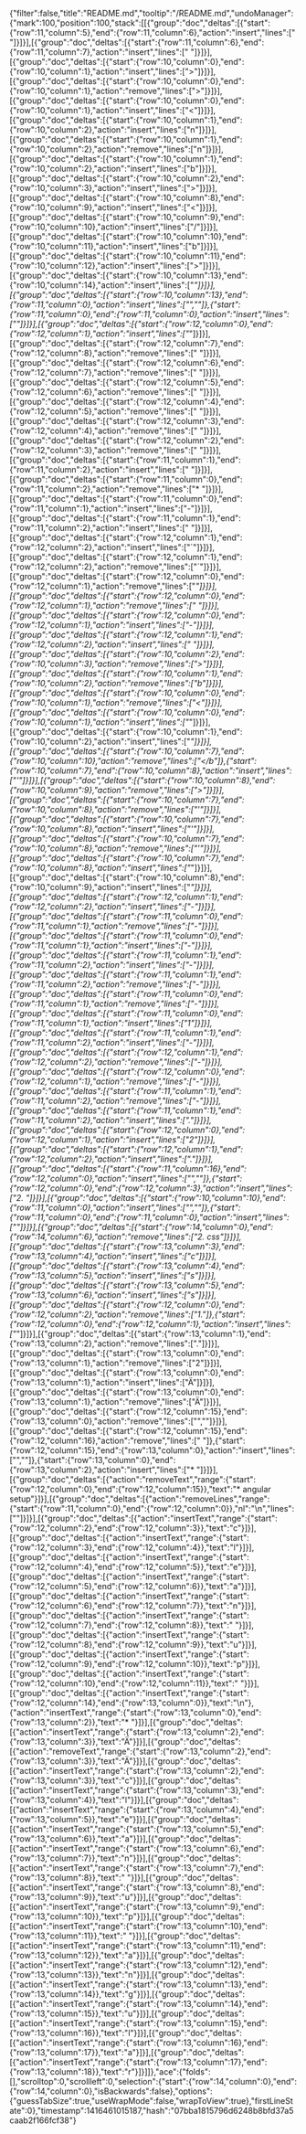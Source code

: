 {"filter":false,"title":"README.md","tooltip":"/README.md","undoManager":{"mark":100,"position":100,"stack":[[{"group":"doc","deltas":[{"start":{"row":11,"column":5},"end":{"row":11,"column":6},"action":"insert","lines":[" "]}]}],[{"group":"doc","deltas":[{"start":{"row":11,"column":6},"end":{"row":11,"column":7},"action":"insert","lines":[" "]}]}],[{"group":"doc","deltas":[{"start":{"row":10,"column":0},"end":{"row":10,"column":1},"action":"insert","lines":[">"]}]}],[{"group":"doc","deltas":[{"start":{"row":10,"column":0},"end":{"row":10,"column":1},"action":"remove","lines":[">"]}]}],[{"group":"doc","deltas":[{"start":{"row":10,"column":0},"end":{"row":10,"column":1},"action":"insert","lines":["<"]}]}],[{"group":"doc","deltas":[{"start":{"row":10,"column":1},"end":{"row":10,"column":2},"action":"insert","lines":["n"]}]}],[{"group":"doc","deltas":[{"start":{"row":10,"column":1},"end":{"row":10,"column":2},"action":"remove","lines":["n"]}]}],[{"group":"doc","deltas":[{"start":{"row":10,"column":1},"end":{"row":10,"column":2},"action":"insert","lines":["b"]}]}],[{"group":"doc","deltas":[{"start":{"row":10,"column":2},"end":{"row":10,"column":3},"action":"insert","lines":[">"]}]}],[{"group":"doc","deltas":[{"start":{"row":10,"column":8},"end":{"row":10,"column":9},"action":"insert","lines":["<"]}]}],[{"group":"doc","deltas":[{"start":{"row":10,"column":9},"end":{"row":10,"column":10},"action":"insert","lines":["/"]}]}],[{"group":"doc","deltas":[{"start":{"row":10,"column":10},"end":{"row":10,"column":11},"action":"insert","lines":["b"]}]}],[{"group":"doc","deltas":[{"start":{"row":10,"column":11},"end":{"row":10,"column":12},"action":"insert","lines":[">"]}]}],[{"group":"doc","deltas":[{"start":{"row":10,"column":13},"end":{"row":10,"column":14},"action":"insert","lines":["*"]}]}],[{"group":"doc","deltas":[{"start":{"row":10,"column":13},"end":{"row":11,"column":0},"action":"insert","lines":["",""]},{"start":{"row":11,"column":0},"end":{"row":11,"column":0},"action":"insert","lines":[""]}]}],[{"group":"doc","deltas":[{"start":{"row":12,"column":0},"end":{"row":12,"column":1},"action":"insert","lines":["*"]}]}],[{"group":"doc","deltas":[{"start":{"row":12,"column":7},"end":{"row":12,"column":8},"action":"remove","lines":[" "]}]}],[{"group":"doc","deltas":[{"start":{"row":12,"column":6},"end":{"row":12,"column":7},"action":"remove","lines":[" "]}]}],[{"group":"doc","deltas":[{"start":{"row":12,"column":5},"end":{"row":12,"column":6},"action":"remove","lines":[" "]}]}],[{"group":"doc","deltas":[{"start":{"row":12,"column":4},"end":{"row":12,"column":5},"action":"remove","lines":[" "]}]}],[{"group":"doc","deltas":[{"start":{"row":12,"column":3},"end":{"row":12,"column":4},"action":"remove","lines":[" "]}]}],[{"group":"doc","deltas":[{"start":{"row":12,"column":2},"end":{"row":12,"column":3},"action":"remove","lines":[" "]}]}],[{"group":"doc","deltas":[{"start":{"row":11,"column":1},"end":{"row":11,"column":2},"action":"insert","lines":[" "]}]}],[{"group":"doc","deltas":[{"start":{"row":11,"column":0},"end":{"row":11,"column":2},"action":"remove","lines":["* "]}]}],[{"group":"doc","deltas":[{"start":{"row":11,"column":0},"end":{"row":11,"column":1},"action":"insert","lines":["-"]}]}],[{"group":"doc","deltas":[{"start":{"row":11,"column":1},"end":{"row":11,"column":2},"action":"insert","lines":[" "]}]}],[{"group":"doc","deltas":[{"start":{"row":12,"column":1},"end":{"row":12,"column":2},"action":"insert","lines":["´"]}]}],[{"group":"doc","deltas":[{"start":{"row":12,"column":1},"end":{"row":12,"column":2},"action":"remove","lines":["´"]}]}],[{"group":"doc","deltas":[{"start":{"row":12,"column":0},"end":{"row":12,"column":1},"action":"remove","lines":["*"]}]}],[{"group":"doc","deltas":[{"start":{"row":12,"column":0},"end":{"row":12,"column":1},"action":"remove","lines":[" "]}]}],[{"group":"doc","deltas":[{"start":{"row":12,"column":0},"end":{"row":12,"column":1},"action":"insert","lines":["-"]}]}],[{"group":"doc","deltas":[{"start":{"row":12,"column":1},"end":{"row":12,"column":2},"action":"insert","lines":[" "]}]}],[{"group":"doc","deltas":[{"start":{"row":10,"column":2},"end":{"row":10,"column":3},"action":"remove","lines":[">"]}]}],[{"group":"doc","deltas":[{"start":{"row":10,"column":1},"end":{"row":10,"column":2},"action":"remove","lines":["b"]}]}],[{"group":"doc","deltas":[{"start":{"row":10,"column":0},"end":{"row":10,"column":1},"action":"remove","lines":["<"]}]}],[{"group":"doc","deltas":[{"start":{"row":10,"column":0},"end":{"row":10,"column":1},"action":"insert","lines":["*"]}]}],[{"group":"doc","deltas":[{"start":{"row":10,"column":1},"end":{"row":10,"column":2},"action":"insert","lines":["*"]}]}],[{"group":"doc","deltas":[{"start":{"row":10,"column":7},"end":{"row":10,"column":10},"action":"remove","lines":["</b"]},{"start":{"row":10,"column":7},"end":{"row":10,"column":8},"action":"insert","lines":["'"]}]}],[{"group":"doc","deltas":[{"start":{"row":10,"column":8},"end":{"row":10,"column":9},"action":"remove","lines":[">"]}]}],[{"group":"doc","deltas":[{"start":{"row":10,"column":7},"end":{"row":10,"column":8},"action":"remove","lines":["'"]}]}],[{"group":"doc","deltas":[{"start":{"row":10,"column":7},"end":{"row":10,"column":8},"action":"insert","lines":["'"]}]}],[{"group":"doc","deltas":[{"start":{"row":10,"column":7},"end":{"row":10,"column":8},"action":"remove","lines":["'"]}]}],[{"group":"doc","deltas":[{"start":{"row":10,"column":7},"end":{"row":10,"column":8},"action":"insert","lines":["*"]}]}],[{"group":"doc","deltas":[{"start":{"row":10,"column":8},"end":{"row":10,"column":9},"action":"insert","lines":["*"]}]}],[{"group":"doc","deltas":[{"start":{"row":12,"column":1},"end":{"row":12,"column":2},"action":"insert","lines":["-"]}]}],[{"group":"doc","deltas":[{"start":{"row":11,"column":0},"end":{"row":11,"column":1},"action":"remove","lines":["-"]}]}],[{"group":"doc","deltas":[{"start":{"row":11,"column":0},"end":{"row":11,"column":1},"action":"insert","lines":["-"]}]}],[{"group":"doc","deltas":[{"start":{"row":11,"column":1},"end":{"row":11,"column":2},"action":"insert","lines":["-"]}]}],[{"group":"doc","deltas":[{"start":{"row":11,"column":1},"end":{"row":11,"column":2},"action":"remove","lines":["-"]}]}],[{"group":"doc","deltas":[{"start":{"row":11,"column":0},"end":{"row":11,"column":1},"action":"remove","lines":["-"]}]}],[{"group":"doc","deltas":[{"start":{"row":11,"column":0},"end":{"row":11,"column":1},"action":"insert","lines":["1"]}]}],[{"group":"doc","deltas":[{"start":{"row":11,"column":1},"end":{"row":11,"column":2},"action":"insert","lines":["-"]}]}],[{"group":"doc","deltas":[{"start":{"row":12,"column":1},"end":{"row":12,"column":2},"action":"remove","lines":["-"]}]}],[{"group":"doc","deltas":[{"start":{"row":12,"column":0},"end":{"row":12,"column":1},"action":"remove","lines":["-"]}]}],[{"group":"doc","deltas":[{"start":{"row":11,"column":1},"end":{"row":11,"column":2},"action":"remove","lines":["-"]}]}],[{"group":"doc","deltas":[{"start":{"row":11,"column":1},"end":{"row":11,"column":2},"action":"insert","lines":["."]}]}],[{"group":"doc","deltas":[{"start":{"row":12,"column":0},"end":{"row":12,"column":1},"action":"insert","lines":["2"]}]}],[{"group":"doc","deltas":[{"start":{"row":12,"column":1},"end":{"row":12,"column":2},"action":"insert","lines":["."]}]}],[{"group":"doc","deltas":[{"start":{"row":11,"column":16},"end":{"row":12,"column":0},"action":"insert","lines":["",""]},{"start":{"row":12,"column":0},"end":{"row":12,"column":3},"action":"insert","lines":["2. "]}]}],[{"group":"doc","deltas":[{"start":{"row":10,"column":10},"end":{"row":11,"column":0},"action":"insert","lines":["",""]},{"start":{"row":11,"column":0},"end":{"row":11,"column":0},"action":"insert","lines":[""]}]}],[{"group":"doc","deltas":[{"start":{"row":14,"column":0},"end":{"row":14,"column":6},"action":"remove","lines":["2. css"]}]}],[{"group":"doc","deltas":[{"start":{"row":13,"column":3},"end":{"row":13,"column":4},"action":"insert","lines":["c"]}]}],[{"group":"doc","deltas":[{"start":{"row":13,"column":4},"end":{"row":13,"column":5},"action":"insert","lines":["s"]}]}],[{"group":"doc","deltas":[{"start":{"row":13,"column":5},"end":{"row":13,"column":6},"action":"insert","lines":["s"]}]}],[{"group":"doc","deltas":[{"start":{"row":12,"column":0},"end":{"row":12,"column":2},"action":"remove","lines":["1."]},{"start":{"row":12,"column":0},"end":{"row":12,"column":1},"action":"insert","lines":["*"]}]}],[{"group":"doc","deltas":[{"start":{"row":13,"column":1},"end":{"row":13,"column":2},"action":"remove","lines":["."]}]}],[{"group":"doc","deltas":[{"start":{"row":13,"column":0},"end":{"row":13,"column":1},"action":"remove","lines":["2"]}]}],[{"group":"doc","deltas":[{"start":{"row":13,"column":0},"end":{"row":13,"column":1},"action":"insert","lines":["Ä"]}]}],[{"group":"doc","deltas":[{"start":{"row":13,"column":0},"end":{"row":13,"column":1},"action":"remove","lines":["Ä"]}]}],[{"group":"doc","deltas":[{"start":{"row":12,"column":15},"end":{"row":13,"column":0},"action":"remove","lines":["",""]}]}],[{"group":"doc","deltas":[{"start":{"row":12,"column":15},"end":{"row":12,"column":16},"action":"remove","lines":[" "]},{"start":{"row":12,"column":15},"end":{"row":13,"column":0},"action":"insert","lines":["",""]},{"start":{"row":13,"column":0},"end":{"row":13,"column":2},"action":"insert","lines":["* "]}]}],[{"group":"doc","deltas":[{"action":"removeText","range":{"start":{"row":12,"column":0},"end":{"row":12,"column":15}},"text":"* angular setup"}]}],[{"group":"doc","deltas":[{"action":"removeLines","range":{"start":{"row":11,"column":0},"end":{"row":12,"column":0}},"nl":"\n","lines":[""]}]}],[{"group":"doc","deltas":[{"action":"insertText","range":{"start":{"row":12,"column":2},"end":{"row":12,"column":3}},"text":"c"}]}],[{"group":"doc","deltas":[{"action":"insertText","range":{"start":{"row":12,"column":3},"end":{"row":12,"column":4}},"text":"l"}]}],[{"group":"doc","deltas":[{"action":"insertText","range":{"start":{"row":12,"column":4},"end":{"row":12,"column":5}},"text":"e"}]}],[{"group":"doc","deltas":[{"action":"insertText","range":{"start":{"row":12,"column":5},"end":{"row":12,"column":6}},"text":"a"}]}],[{"group":"doc","deltas":[{"action":"insertText","range":{"start":{"row":12,"column":6},"end":{"row":12,"column":7}},"text":"n"}]}],[{"group":"doc","deltas":[{"action":"insertText","range":{"start":{"row":12,"column":7},"end":{"row":12,"column":8}},"text":" "}]}],[{"group":"doc","deltas":[{"action":"insertText","range":{"start":{"row":12,"column":8},"end":{"row":12,"column":9}},"text":"u"}]}],[{"group":"doc","deltas":[{"action":"insertText","range":{"start":{"row":12,"column":9},"end":{"row":12,"column":10}},"text":"p"}]}],[{"group":"doc","deltas":[{"action":"insertText","range":{"start":{"row":12,"column":10},"end":{"row":12,"column":11}},"text":" "}]}],[{"group":"doc","deltas":[{"action":"insertText","range":{"start":{"row":12,"column":14},"end":{"row":13,"column":0}},"text":"\n"},{"action":"insertText","range":{"start":{"row":13,"column":0},"end":{"row":13,"column":2}},"text":"* "}]}],[{"group":"doc","deltas":[{"action":"insertText","range":{"start":{"row":13,"column":2},"end":{"row":13,"column":3}},"text":"Ä"}]}],[{"group":"doc","deltas":[{"action":"removeText","range":{"start":{"row":13,"column":2},"end":{"row":13,"column":3}},"text":"Ä"}]}],[{"group":"doc","deltas":[{"action":"insertText","range":{"start":{"row":13,"column":2},"end":{"row":13,"column":3}},"text":"c"}]}],[{"group":"doc","deltas":[{"action":"insertText","range":{"start":{"row":13,"column":3},"end":{"row":13,"column":4}},"text":"l"}]}],[{"group":"doc","deltas":[{"action":"insertText","range":{"start":{"row":13,"column":4},"end":{"row":13,"column":5}},"text":"e"}]}],[{"group":"doc","deltas":[{"action":"insertText","range":{"start":{"row":13,"column":5},"end":{"row":13,"column":6}},"text":"a"}]}],[{"group":"doc","deltas":[{"action":"insertText","range":{"start":{"row":13,"column":6},"end":{"row":13,"column":7}},"text":"n"}]}],[{"group":"doc","deltas":[{"action":"insertText","range":{"start":{"row":13,"column":7},"end":{"row":13,"column":8}},"text":" "}]}],[{"group":"doc","deltas":[{"action":"insertText","range":{"start":{"row":13,"column":8},"end":{"row":13,"column":9}},"text":"u"}]}],[{"group":"doc","deltas":[{"action":"insertText","range":{"start":{"row":13,"column":9},"end":{"row":13,"column":10}},"text":"p"}]}],[{"group":"doc","deltas":[{"action":"insertText","range":{"start":{"row":13,"column":10},"end":{"row":13,"column":11}},"text":" "}]}],[{"group":"doc","deltas":[{"action":"insertText","range":{"start":{"row":13,"column":11},"end":{"row":13,"column":12}},"text":"a"}]}],[{"group":"doc","deltas":[{"action":"insertText","range":{"start":{"row":13,"column":12},"end":{"row":13,"column":13}},"text":"n"}]}],[{"group":"doc","deltas":[{"action":"insertText","range":{"start":{"row":13,"column":13},"end":{"row":13,"column":14}},"text":"g"}]}],[{"group":"doc","deltas":[{"action":"insertText","range":{"start":{"row":13,"column":14},"end":{"row":13,"column":15}},"text":"u"}]}],[{"group":"doc","deltas":[{"action":"insertText","range":{"start":{"row":13,"column":15},"end":{"row":13,"column":16}},"text":"l"}]}],[{"group":"doc","deltas":[{"action":"insertText","range":{"start":{"row":13,"column":16},"end":{"row":13,"column":17}},"text":"a"}]}],[{"group":"doc","deltas":[{"action":"insertText","range":{"start":{"row":13,"column":17},"end":{"row":13,"column":18}},"text":"r"}]}]]},"ace":{"folds":[],"scrolltop":0,"scrollleft":0,"selection":{"start":{"row":14,"column":0},"end":{"row":14,"column":0},"isBackwards":false},"options":{"guessTabSize":true,"useWrapMode":false,"wrapToView":true},"firstLineState":0},"timestamp":1416461015187,"hash":"07bba1815796d6248b8bfd37a5caab2f166fcf38"}